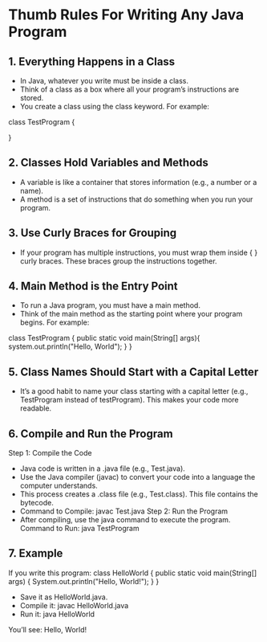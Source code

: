 # Thumb Rules For Writing Any Java Program

## 1. Everything Happens in a Class
- In Java, whatever you write must be inside a class.
- Think of a class as a box where all your program’s instructions are stored.
- You create a class using the class keyword. For example:

class TestProgram {

 }

## 2. Classes Hold Variables and Methods
- A variable is like a container that stores information (e.g., a number or a name).
- A method is a set of instructions that do something when you run your program.

## 3. Use Curly Braces for Grouping
- If your program has multiple instructions, you must wrap them inside { } curly braces. These braces group the instructions together.

## 4. Main Method is the Entry Point
- To run a Java program, you must have a main method.
- Think of the main method as the starting point where your program begins. For example:

class TestProgram {
    public static void main(String[] args){
        system.out.println("Hello, World");
    }
}

## 5. Class Names Should Start with a Capital Letter
- It’s a good habit to name your class starting with a capital letter (e.g., TestProgram instead of testProgram). This makes your code more readable.

## 6. Compile and Run the Program
Step 1: Compile the Code
- Java code is written in a .java file (e.g., Test.java).
- Use the Java compiler (javac) to convert your code into a language the computer understands.
- This process creates a .class file (e.g., Test.class). This file contains the bytecode.
- Command to Compile: javac Test.java
Step 2: Run the Program
- After compiling, use the java command to execute the program.
Command to Run: java TestProgram

## 7. Example

If you write this program:
class HelloWorld {
    public static void main(String[] args) {
        System.out.println("Hello, World!");
    }
}

- Save it as HelloWorld.java.
- Compile it: javac HelloWorld.java
- Run it: java HelloWorld

You’ll see: Hello, World!
